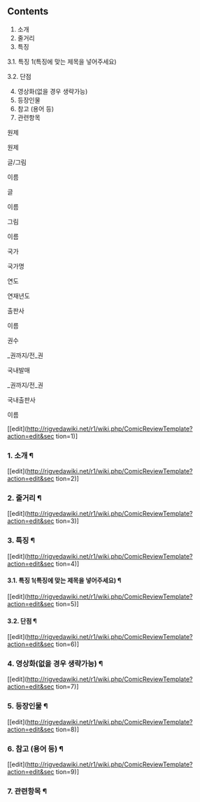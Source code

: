 ## Contents

    

1. 소개 
2. 줄거리 
3. 특징 
    

3.1. 특징 1(특징에 맞는 제목을 넣어주세요)

3.2. 단점

4. 영상화(없을 경우 생략가능) 
5. 등장인물 
6. 참고 (용어 등) 
7. 관련항목 

원제

원제

글/그림

이름

글

이름

그림

이름

국가

국가명

연도

연재년도

출판사

이름

권수

_권까지/전_권

국내발매

_권까지/전_권

국내출판사

이름

[[edit](http://rigvedawiki.net/r1/wiki.php/ComicReviewTemplate?action=edit&sec
tion=1)]

### 1. 소개 ¶

  

[[edit](http://rigvedawiki.net/r1/wiki.php/ComicReviewTemplate?action=edit&sec
tion=2)]

### 2. 줄거리 ¶

  

[[edit](http://rigvedawiki.net/r1/wiki.php/ComicReviewTemplate?action=edit&sec
tion=3)]

### 3. 특징 ¶

  

[[edit](http://rigvedawiki.net/r1/wiki.php/ComicReviewTemplate?action=edit&sec
tion=4)]

#### 3.1. 특징 1(특징에 맞는 제목을 넣어주세요) ¶

  

[[edit](http://rigvedawiki.net/r1/wiki.php/ComicReviewTemplate?action=edit&sec
tion=5)]

#### 3.2. 단점 ¶

  

[[edit](http://rigvedawiki.net/r1/wiki.php/ComicReviewTemplate?action=edit&sec
tion=6)]

### 4. 영상화(없을 경우 생략가능) ¶

  

[[edit](http://rigvedawiki.net/r1/wiki.php/ComicReviewTemplate?action=edit&sec
tion=7)]

### 5. 등장인물 ¶

  

[[edit](http://rigvedawiki.net/r1/wiki.php/ComicReviewTemplate?action=edit&sec
tion=8)]

### 6. 참고 (용어 등) ¶

  

[[edit](http://rigvedawiki.net/r1/wiki.php/ComicReviewTemplate?action=edit&sec
tion=9)]

### 7. 관련항목 ¶

  

